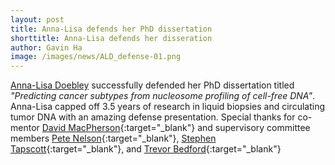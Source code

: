 ```yaml
---
layout: post
title: Anna-Lisa defends her PhD dissertation
shorttitle: Anna-Lisa defends her disseration
author: Gavin Ha
image: /images/news/ALD_defense-01.png
---
```


[Anna-Lisa Doebley](/people/student/Anna-Lisa-Doebley/) successfully defended her PhD dissertation titled *"Predicting cancer subtypes from nucleosome profiling of cell-free DNA"*. Anna-Lisa capped off 3.5 years of research in liquid biopsies and circulating tumor DNA with an amazing defense presentation. Special thanks for co-mentor [David MacPherson](https://research.fredhutch.org/macpherson/en.html){:target="_blank"} and supervisory committee members [Pete Nelson](https://www.fredhutch.org/en/faculty-lab-directory/nelson-peter.html){:target="_blank"}, [Stephen Tapscott](https://www.fredhutch.org/en/faculty-lab-directory/tapscott-stephen.html){:target="_blank"}, and [Trevor Bedford](https://www.fredhutch.org/en/faculty-lab-directory/bedford-trevor.html){:target="_blank"}
